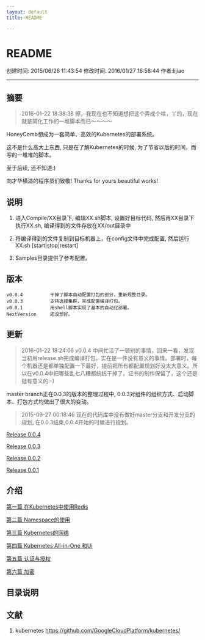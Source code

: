 ```yaml
---
layout: default
title: README

---
```


# README

创建时间: 2015/06/26 11:43:54  修改时间: 2016/01/27 16:58:44 作者:lijiao

----

## 摘要

>2016-01-22 18:38:38 擦，我现在也不知道想把这个弄成个啥，丫的，现在就是简化工作的一堆脚本而已～～～～

HoneyComb想成为一套简单、高效的Kubernetes的部署系统。

这不是什么高大上东西, 只是在了解Kubernetes的时候, 为了节省以后的时间，而写的一堆堆的脚本。

至于后续, 还不知道:)

向才华横溢的程序员们致敬! Thanks for yours beautiful works!

## 说明

1. 进入Compile/XX目录下, 编辑XX.sh脚本, 设置好目标代码, 然后再XX目录下执行XX.sh, 编译得到的文件存放在XX/out目录中

2. 将编译得到的文件复制到目标机器上，在config文件中完成配置, 然后运行 XX.sh [start|stop|restart]

3. Samples目录提供了参考配置。

## 版本

	v0.0.4          干掉了脚本自动配置打包的部分，重新规整目录。
	v0.0.3          支持选择集群，完成配置编译打包。
	v0.0.1          用shell脚本实现了基本的自动化部署。
	NextVersion     还没想好。

## 更新

>2016-01-22 18:24:06  v0.0.4 中间忙活了一顿别的事情，回来一看，发现当初用release.sh完成编译打包，实在是一件没有意义的事情。部署时，每个机器还是都单独配置一下最好，提前把所有都配置规划好没太大意义。所以在v0.0.4中把哪些乱七八糟都统统干掉了。证书的制作保留了，这个还是挺有意义的:-)

master branch正在0.0.3的版本的整理过程中, 0.0.3对组件的组织方式、启动脚本、打包方式均做出了很大的变动。

>2015-09-27 00:18:46 现在的代码库中没有做好master分支和开发分支的规划, 在0.0.3结束,0.0.4开始的时候进行规划。

[Release 0.0.4](./doc/0_release_0.0.4.md)

[Release 0.0.3](./doc/0_release_0.0.3.md)

[Release 0.0.2](./doc/0_release_0.0.2.md)

[Release 0.0.1](./doc/0_release_0.0.1.md)

## 介绍

[第一篇 在Kubernetes中使用Redis](./doc/1_example_redis.md)

[第二篇 Namespace的使用](./doc/2_example_namespace.md)

[第三篇 Kubernetes的网络](./doc/3_example_networks.md)

[第四篇 Kubernetes All-in-One 和Ui](./doc/4_example_allinone_and_ui.md)

[第五篇 认证与授权](./doc/5_example_authn_authz.md)

[第六篇 加密](./doc/6_example_encryption.md)

## 目录说明

## 文献

1.  kubernetes https://github.com/GoogleCloudPlatform/kubernetes/
